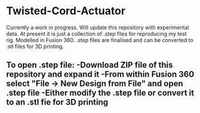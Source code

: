 # Twisted-Cord-Actuator

Currently a work in progress. Will update this repository with experimental data. At present it is just a collection of .step files for reproducing my test rig. Modelled in Fusion 360. .step files are finalised and can be converted to .stl files for 3D printing.

To open .step file:
-Download ZIP file of this repository and expand it
-From within Fusion 360 select "File -> New Design from File" and open .step file
-Either modify the .step file or convert it to an .stl fie for 3D printing
-
